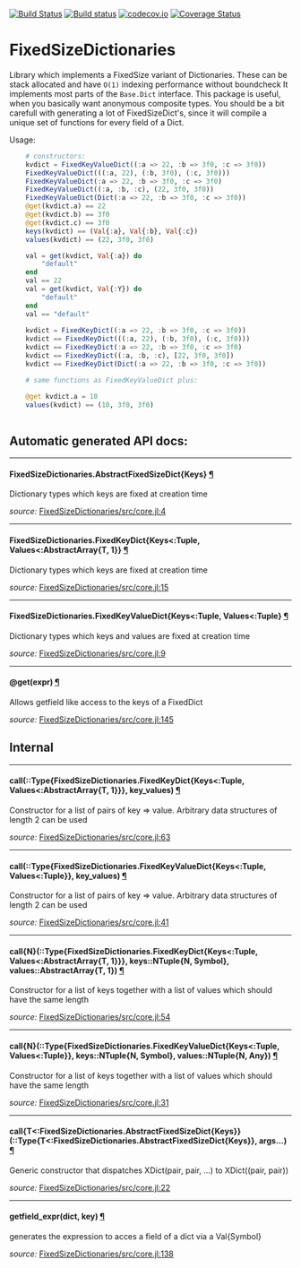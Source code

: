 
[![Build Status](https://travis-ci.org/SimonDanisch/FixedSizeDictionaries.jl.svg?branch=master)](https://travis-ci.org/SimonDanisch/FixedSizeDictionaries.jl)
[![Build status](https://ci.appveyor.com/api/projects/status/rug74qwk1dbl62wx?svg=true)](https://ci.appveyor.com/project/SimonDanisch/fixedsizedictionaries-jl)
[![codecov.io](https://codecov.io/github/SimonDanisch/FixedSizeDictionaries.jl/coverage.svg?branch=master)](https://codecov.io/github/SimonDanisch/FixedSizeDictionaries.jl?branch=master)
[![Coverage Status](https://coveralls.io/repos/github/SimonDanisch/FixedSizeDictionaries.jl/badge.svg?branch=master)](https://coveralls.io/github/SimonDanisch/FixedSizeDictionaries.jl?branch=master)

# FixedSizeDictionaries

Library which implements a FixedSize variant of Dictionaries.
These can be stack allocated and have `O(1)` indexing performance without boundcheck
It implements most parts of the `Base.Dict` interface.
This package is useful, when you basically want anonymous composite types.
You should be a bit carefull with generating a lot of FixedSizeDict's, since
it will compile a unique set of functions for every field of a Dict.

Usage: 

```Julia
    # constructors:
    kvdict = FixedKeyValueDict((:a => 22, :b => 3f0, :c => 3f0))
    FixedKeyValueDict(((:a, 22), (:b, 3f0), (:c, 3f0)))
    FixedKeyValueDict(:a => 22, :b => 3f0, :c => 3f0)
    FixedKeyValueDict((:a, :b, :c), (22, 3f0, 3f0))
    FixedKeyValueDict(Dict(:a => 22, :b => 3f0, :c => 3f0))
    @get(kvdict.a) == 22
    @get(kvdict.b) == 3f0
    @get(kvdict.c) == 3f0
    keys(kvdict) == (Val{:a}, Val{:b}, Val{:c})
    values(kvdict) == (22, 3f0, 3f0)

    val = get(kvdict, Val{:a}) do
        "default"
    end
    val == 22
    val = get(kvdict, Val{:Y}) do
        "default"
    end
    val == "default"
    
    kvdict = FixedKeyDict((:a => 22, :b => 3f0, :c => 3f0))
    kvdict == FixedKeyDict(((:a, 22), (:b, 3f0), (:c, 3f0)))
    kvdict == FixedKeyDict(:a => 22, :b => 3f0, :c => 3f0)
    kvdict == FixedKeyDict((:a, :b, :c), [22, 3f0, 3f0])
    kvdict == FixedKeyDict(Dict(:a => 22, :b => 3f0, :c => 3f0))

    # same functions as FixedKeyValueDict plus:

    @get kvdict.a = 10
    values(kvdict) == (10, 3f0, 3f0)
    
```


## Automatic generated API docs:

---

<a id="type__abstractfixedsizedict.1" class="lexicon_definition"></a>
#### FixedSizeDictionaries.AbstractFixedSizeDict{Keys} [¶](#type__abstractfixedsizedict.1)
Dictionary types which keys are fixed at creation time


*source:*
[FixedSizeDictionaries/src/core.jl:4](https://github.com/SimonDanisch/FixedSizeDictionaries.jl/tree/1822b7619c5e50d427aad995057f6931a72a2f54/src/core.jl#L4)

---

<a id="type__fixedkeydict.1" class="lexicon_definition"></a>
#### FixedSizeDictionaries.FixedKeyDict{Keys<:Tuple, Values<:AbstractArray{T, 1}} [¶](#type__fixedkeydict.1)
Dictionary types which keys are fixed at creation time


*source:*
[FixedSizeDictionaries/src/core.jl:15](https://github.com/SimonDanisch/FixedSizeDictionaries.jl/tree/1822b7619c5e50d427aad995057f6931a72a2f54/src/core.jl#L15)

---

<a id="type__fixedkeyvaluedict.1" class="lexicon_definition"></a>
#### FixedSizeDictionaries.FixedKeyValueDict{Keys<:Tuple, Values<:Tuple} [¶](#type__fixedkeyvaluedict.1)
Dictionary types which keys and values are fixed at creation time


*source:*
[FixedSizeDictionaries/src/core.jl:9](https://github.com/SimonDanisch/FixedSizeDictionaries.jl/tree/1822b7619c5e50d427aad995057f6931a72a2f54/src/core.jl#L9)

---

<a id="macro___get.1" class="lexicon_definition"></a>
#### @get(expr) [¶](#macro___get.1)
Allows getfield like access to the keys of a FixedDict


*source:*
[FixedSizeDictionaries/src/core.jl:145](https://github.com/SimonDanisch/FixedSizeDictionaries.jl/tree/1822b7619c5e50d427aad995057f6931a72a2f54/src/core.jl#L145)

## Internal

---

<a id="method__call.1" class="lexicon_definition"></a>
#### call(::Type{FixedSizeDictionaries.FixedKeyDict{Keys<:Tuple, Values<:AbstractArray{T, 1}}},  key_values) [¶](#method__call.1)
Constructor for a list of pairs of key => value.
Arbitrary data structures of length 2 can be used


*source:*
[FixedSizeDictionaries/src/core.jl:63](https://github.com/SimonDanisch/FixedSizeDictionaries.jl/tree/1822b7619c5e50d427aad995057f6931a72a2f54/src/core.jl#L63)

---

<a id="method__call.2" class="lexicon_definition"></a>
#### call(::Type{FixedSizeDictionaries.FixedKeyValueDict{Keys<:Tuple, Values<:Tuple}},  key_values) [¶](#method__call.2)
Constructor for a list of pairs of key => value.
Arbitrary data structures of length 2 can be used


*source:*
[FixedSizeDictionaries/src/core.jl:41](https://github.com/SimonDanisch/FixedSizeDictionaries.jl/tree/1822b7619c5e50d427aad995057f6931a72a2f54/src/core.jl#L41)

---

<a id="method__call.3" class="lexicon_definition"></a>
#### call{N}(::Type{FixedSizeDictionaries.FixedKeyDict{Keys<:Tuple, Values<:AbstractArray{T, 1}}},  keys::NTuple{N, Symbol},  values::AbstractArray{T, 1}) [¶](#method__call.3)
Constructor for a list of keys together with a list of values which should have the same length


*source:*
[FixedSizeDictionaries/src/core.jl:54](https://github.com/SimonDanisch/FixedSizeDictionaries.jl/tree/1822b7619c5e50d427aad995057f6931a72a2f54/src/core.jl#L54)

---

<a id="method__call.4" class="lexicon_definition"></a>
#### call{N}(::Type{FixedSizeDictionaries.FixedKeyValueDict{Keys<:Tuple, Values<:Tuple}},  keys::NTuple{N, Symbol},  values::NTuple{N, Any}) [¶](#method__call.4)
Constructor for a list of keys together with a list of values which should have the same length


*source:*
[FixedSizeDictionaries/src/core.jl:31](https://github.com/SimonDanisch/FixedSizeDictionaries.jl/tree/1822b7619c5e50d427aad995057f6931a72a2f54/src/core.jl#L31)

---

<a id="method__call.5" class="lexicon_definition"></a>
#### call{T<:FixedSizeDictionaries.AbstractFixedSizeDict{Keys}}(::Type{T<:FixedSizeDictionaries.AbstractFixedSizeDict{Keys}},  args...) [¶](#method__call.5)
Generic constructor that dispatches XDict(pair, pair, ...) to XDict((pair, pair))


*source:*
[FixedSizeDictionaries/src/core.jl:22](https://github.com/SimonDanisch/FixedSizeDictionaries.jl/tree/1822b7619c5e50d427aad995057f6931a72a2f54/src/core.jl#L22)

---

<a id="method__getfield_expr.1" class="lexicon_definition"></a>
#### getfield_expr(dict,  key) [¶](#method__getfield_expr.1)
generates the expression to acces a field of a dict via a Val{Symbol}


*source:*
[FixedSizeDictionaries/src/core.jl:138](https://github.com/SimonDanisch/FixedSizeDictionaries.jl/tree/1822b7619c5e50d427aad995057f6931a72a2f54/src/core.jl#L138)
